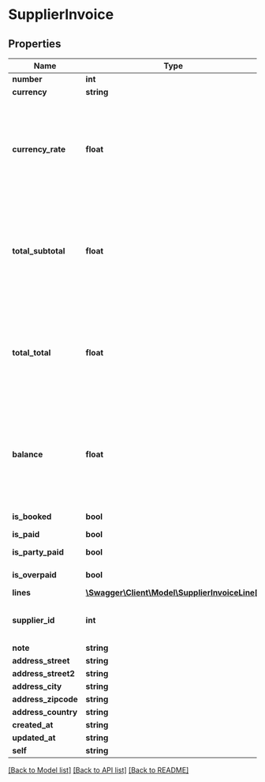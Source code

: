 # SupplierInvoice

## Properties
Name | Type | Description | Notes
------------ | ------------- | ------------- | -------------
**number** | **int** |  | [optional] 
**currency** | **string** |  | [optional] 
**currency_rate** | **float** | Allows up to 6 decimals. Must not use comma (,) but instead a period (.) for decimals. | [optional] 
**total_subtotal** | **float** | Allows up to 6 decimals. Must not use comma (,) but instead a period (.) for decimals. | [optional] 
**total_total** | **float** | Allows up to 6 decimals. Must not use comma (,) but instead a period (.) for decimals. | [optional] 
**balance** | **float** | Allows up to 6 decimals. Must not use comma (,) but instead a period (.) for decimals. | [optional] 
**is_booked** | **bool** | Is it booked? | [optional] 
**is_paid** | **bool** | Is it paid? | [optional] 
**is_party_paid** | **bool** | Is it partly paid? | [optional] 
**is_overpaid** | **bool** | Is it over-paid? | [optional] 
**lines** | [**\Swagger\Client\Model\SupplierInvoiceLine[]**](SupplierInvoiceLine.md) |  | [optional] 
**supplier_id** | **int** | Should reference a supplier number. | [optional] 
**note** | **string** |  | [optional] 
**address_street** | **string** |  | [optional] 
**address_street2** | **string** |  | [optional] 
**address_city** | **string** |  | [optional] 
**address_zipcode** | **string** |  | [optional] 
**address_country** | **string** |  | [optional] 
**created_at** | **string** |  | [optional] 
**updated_at** | **string** |  | [optional] 
**self** | **string** |  | [optional] 

[[Back to Model list]](../README.md#documentation-for-models) [[Back to API list]](../README.md#documentation-for-api-endpoints) [[Back to README]](../README.md)


